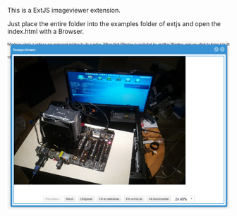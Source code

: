 This is a ExtJS imageviewer extension.

Just place the entire folder into the examples folder of extjs and open the index.html with a Browser.

![The Imageviewer](/screenshot.png "The Imageviewer")
